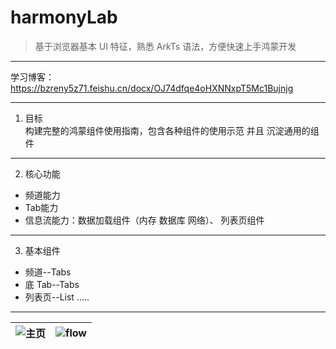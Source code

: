 # harmonyLab

> 基于浏览器基本 UI 特征，熟悉 ArkTs 语法，方便快速上手鸿蒙开发  
***
学习博客：
https://bzreny5z71.feishu.cn/docx/OJ74dfqe4oHXNNxpT5Mc1Bujnjg  
***
1. 目标  
构建完整的鸿蒙组件使用指南，包含各种组件的使用示范 并且 沉淀通用的组件  
***
2. 核心功能
* 频道能力
* Tab能力
* 信息流能力：数据加载组件（内存 数据库 网络）、 列表页组件    
***
3. 基本组件
- 频道--Tabs
- 底 Tab--Tabs
- 列表页--List
.....
***
| ![主页](https://upload-images.jianshu.io/upload_images/19741117-5ee0dd635c9c0ab0.png?imageMogr2/auto-orient/strip%7CimageView2/2/w/1240) | ![flow](https://upload-images.jianshu.io/upload_images/19741117-2d4adb5bba00f709.png?imageMogr2/auto-orient/strip%7CimageView2/2/w/1240) |
|:-|:-|